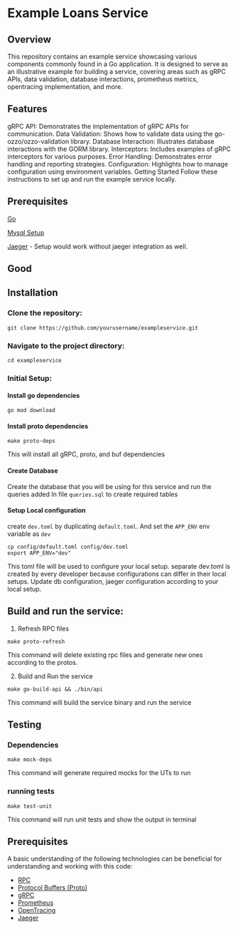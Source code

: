 # Example Loans Service

## Overview
This repository contains an example service showcasing various components commonly found in a Go application. It is designed to serve as an illustrative example for building a service, covering areas such as gRPC APIs, data validation, database interactions, prometheus metrics, opentracing implementation, and more.

## Features
gRPC API: Demonstrates the implementation of gRPC APIs for communication.
Data Validation: Shows how to validate data using the go-ozzo/ozzo-validation library.
Database Interaction: Illustrates database interactions with the GORM library.
Interceptors: Includes examples of gRPC interceptors for various purposes.
Error Handling: Demonstrates error handling and reporting strategies.
Configuration: Highlights how to manage configuration using environment variables.
Getting Started
Follow these instructions to set up and run the example service locally.

## Prerequisites
[Go](https://go.dev/doc/install)

[Mysql Setup](https://dev.mysql.com/doc/mysql-installation-excerpt/8.0/en/macos-installation-pkg.html)

[Jaeger](https://www.jaegertracing.io/docs/1.49/getting-started/#:~:text=It%20includes%20the%20Jaeger%20UI,(a%20single%20command%20line).&text=You%20can%20then%20navigate%20to,to%20access%20the%20Jaeger%20UI) - Setup would work without jaeger integration as well.

## Good

## Installation
### Clone the repository:

```
git clone https://github.com/yourusername/exampleservice.git
```

### Navigate to the project directory:

```
cd exampleservice
```
### Initial Setup:

#### Install go dependencies
```
go mod download
```

#### Install proto dependencies
```
make proto-deps
```
This will install all gRPC, proto, and buf dependencies

#### Create Database
Create the database that you will be using for this service and run the queries added In file `queries.sql` to create required tables

#### Setup Local configuration
create `dev.toml` by duplicating `default.toml`. And set the `APP_ENV` env variable as `dev` 
```
cp config/default.toml config/dev.toml
export APP_ENV="dev"
```
This toml file will be used to configure your local setup. separate dev.toml is created by every developer because configurations can differ in their local setups.
Update db configuration, jaeger configuration according to your local setup.

## Build and run the service:
1. Refresh RPC files
```
make proto-refresh
```
This command will delete existing rpc files and generate new ones according to the protos.

2. Build and Run the service
```
make go-build-api && ./bin/api
```
This command will build the service binary and run the service

## Testing

### Dependencies
```
make mock-deps
```
This command will generate required mocks for the UTs to run

### running tests
```
make test-unit
```
This command will run unit tests and show the output in terminal

## Prerequisites
A basic understanding of the following technologies can be beneficial for understanding and working with this code:

- [RPC](https://www.techtarget.com/searchapparchitecture/definition/Remote-Procedure-Call-RPC)
- [Protocol Buffers (Proto)](https://protobuf.dev/)
- [gRPC](https://betterprogramming.pub/understanding-grpc-60737b23e79e)
- [Prometheus](https://prometheus.io/docs/introduction/overview/)
- [OpenTracing](https://www.sentinelone.com/blog/what-is-opentracing/)
- [Jaeger](https://aws.amazon.com/what-is/jaeger/#:~:text=AWS%20App%20Mesh%3F-,What%20is%20Jaeger%3F,complete%20a%20single%20software%20function.)